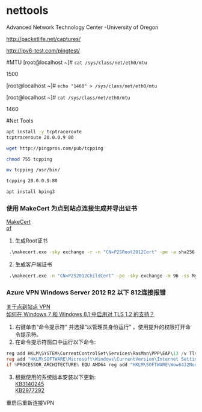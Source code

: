 # nettools
Advanced Network Technology Center -University of Oregon

http://packetlife.net/captures/

http://ipv6-test.com/pingtest/

#MTU
[root@localhost ~]# `cat /sys/class/net/eth0/mtu`

1500

[root@localhost ~]# `echo "1460" > /sys/class/net/eth0/mtu`


[root@localhost ~]# `cat /sys/class/net/eth0/mtu` 

1460


#Net Tools
``` bash
apt install -y tcptraceroute
tcptraceroute 20.0.0.9 80

wget http://pingpros.com/pub/tcpping

chmod 755 tcpping

mv tcpping /usr/bin/

tcpping 20.0.0.9:80

apt install hping3
```

### 使用 MakeCert 为点到站点连接生成并导出证书
[MakeCert](https://docs.microsoft.com/zh-cn/windows/win32/seccrypto/makecert?redirectedfrom=MSDN)  
[of](https://docs.azure.cn/zh-cn/vpn-gateway/vpn-gateway-certificates-point-to-site-makecert)  
1. 生成Root证书
``` cmd
 .\makecert.exe -sky exchange -r -n "CN=P2SRoot2012Cert" -pe -a sha256 -len 2048 -ss My
```

2. 生成客户端证书
``` cmd
 .\makecert.exe -n "CN=P2S2012ChildCert" -pe -sky exchange -m 96 -ss My -in "P2SRoot2012Cert" -is my -a sha256
```
### Azure VPN Windows Server 2012 R2 以下 812连接报错
[关于点到站点 VPN](https://docs.azure.cn/zh-cn/vpn-gateway/point-to-site-about#tls1)   
[如何在 Windows 7 和 Windows 8.1 中启用对 TLS 1.2 的支持？](https://docs.azure.cn/zh-cn/vpn-gateway/point-to-site-about#tls1)

1. 右键单击“命令提示符” 并选择“以管理员身份运行” ，使用提升的权限打开命令提示符。
2. 在命令提示符窗口中运行以下命令:
``` powershell
reg add HKLM\SYSTEM\CurrentControlSet\Services\RasMan\PPP\EAP\13 /v TlsVersion /t REG_DWORD /d 0xfc0
reg add "HKLM\SOFTWARE\Microsoft\Windows\CurrentVersion\Internet Settings\WinHttp" /v DefaultSecureProtocols /t REG_DWORD /d 0xaa0
if %PROCESSOR_ARCHITECTURE% EQU AMD64 reg add "HKLM\SOFTWARE\Wow6432Node\Microsoft\Windows\CurrentVersion\Internet Settings\WinHttp" /v DefaultSecureProtocols /t REG_DWORD /d 0xaa0
```
3. 根据使用的系统版本安装以下更新:  
[KB3140245](https://www.catalog.update.microsoft.com/search.aspx?q=kb3140245)  
[KB2977292](https://www.catalog.update.microsoft.com/Search.aspx?q=KB2977292)

重启后重新连接VPN

